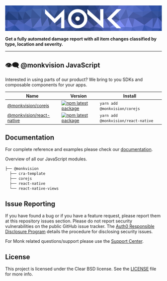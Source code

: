 ![Monk banner](assets/banner.webp)

**Get a fully automated damage report with all item changes classified by type, location and severity.**

---

## 👁️‍🗨️ @monkvision JavaScript
Interested in using parts of our product? We bring to you SDKs and composable components for your apps.

|  Name  |   Version     |    Install    |
| ------------- | ------------- | ------------- |
| [@monkvision/corejs](packages/corejs/README.md)  | [![npm latest package](https://img.shields.io/npm/v/@monkvision/corejs/latest.svg)](https://www.npmjs.com/package/@monkvision/corejs)  | `yarn add @monkvision/corejs` |
| [@monkvision/react-native](packages/react-native/README.md)  | [![npm latest package](https://img.shields.io/npm/v/@monkvision/react-native/latest.svg)](https://www.npmjs.com/package/@monkvision/react-native)  | `yarn add @monkvision/react-native` |

## Documentation

For complete reference and examples please check our [documentation](https://monkvision.github.io/monkjs/docs).

Overview of all our JavaScript modules.
``` xpath2
├── @monkvision
  ├── cra-template
  ├── corejs
  ├── react-native
  └── react-native-views
```

## Issue Reporting

If you have found a bug or if you have a feature request, please report them at this repository issues section. Please do not report security vulnerabilities on the public GitHub issue tracker. The [Auth0 Responsible Disclosure Program](https://auth0.com/whitehat) details the procedure for disclosing security issues.

For Monk related questions/support please use the [Support Center](https://support.monkvision.ai).

## License

This project is licensed under the Clear BSD license. See the [LICENSE](LICENSE) file for more info.
